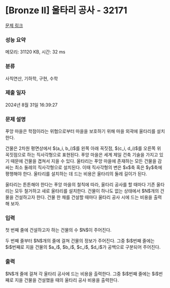 # [Bronze II] 울타리 공사 - 32171 

[문제 링크](https://www.acmicpc.net/problem/32171) 

### 성능 요약

메모리: 31120 KB, 시간: 32 ms

### 분류

사칙연산, 기하학, 구현, 수학

### 제출 일자

2024년 8월 31일 16:39:27

### 문제 설명

<p>푸앙 마을은 학점이라는 위협으로부터 마을을 보호하기 위해 마을 외곽에 울타리를 설치한다.</p>

<p>건물은 2차원 평면상에서 $(a_i, b_i)$를 왼쪽 아래 꼭짓점, $(c_i, d_i)$를 오른쪽 위 꼭짓점으로 하는 직사각형으로 표현된다. 푸앙 마을은 세계 제일 건축 기술을 가지고 있기 때문에 건물을 겹쳐서 지을 수 있다. 울타리는 푸앙 마을에 존재하는 모든 건물을 감싸는 최소 둘레의 직사각형으로 설치된다. 이때 직사각형의 변은 $x$축 혹은 $y$축에 평행해야 한다. 울타리를 설치하는 데 드는 비용은 울타리의 둘레 길이가 된다.</p>

<p>울타리는 튼튼해야 한다는 푸앙 마을의 철칙에 따라, 울타리 공사를 할 때마다 기존 울타리는 모두 철거하고 새로 울타리를 설치한다. 건물이 하나도 없는 상태에서 $N$개의 건물을 건설하고자 한다. 건물 한 채를 건설할 때마다 울타리 공사 시에 드는 비용을 출력해 보자.</p>

### 입력 

 <p>첫 번째 줄에 건설하고자 하는 건물의 수 $N$이 주어진다.</p>

<p>두 번째 줄부터 $N$개의 줄에 걸쳐 건물의 정보가 주어진다. 그중 $i$번째 줄에는 $i$번째로 지을 건물의 $a_i$, $b_i$, $c_i$, $d_i$가 공백으로 구분되어 주어진다.</p>

### 출력 

 <p>$N$개 줄에 걸쳐 각 울타리 공사에 드는 비용을 출력한다. 그중 $i$번째 줄에는 $i$번째로 지을 건물을 건설했을 때의 울타리 공사 비용을 출력한다.</p>

